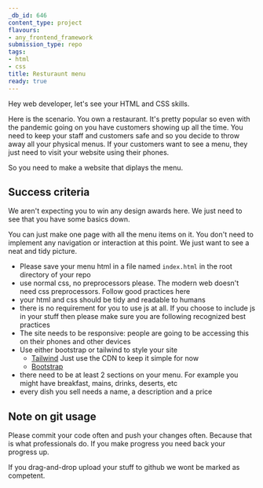 ```yaml
---
_db_id: 646
content_type: project
flavours:
- any_frontend_framework
submission_type: repo
tags:
- html
- css
title: Resturaunt menu
ready: true
---
```



Hey web developer, let's see your HTML and CSS skills.

Here is the scenario. You own a restaurant. It's pretty popular so even with the pandemic going on you have customers showing up all the time. You need to keep your staff and customers safe and so you decide to throw away all your physical menus. If your customers want to see a menu, they just need to visit your website using their phones.

So you need to make a website that diplays the menu.

## Success criteria

We aren't expecting you to win any design awards here. We just need to see that you have some basics down.

You can just make one page with all the menu items on it. You don't need to implement any navigation or interaction at this point. We just want to see a neat and tidy picture.

- Please save your menu html in a file named `index.html` in the root directory of your repo
- use normal css, no preprocessors please. The modern web doesn't need css preprocessors. Follow good practices here
- your html and css should be tidy and readable to humans
- there is no requirement for you to use js at all. If you choose to include js in your stuff then please make sure you are following recognized best practices
- The site needs to be responsive: people are going to be accessing this on their phones and other devices
- Use either bootstrap or tailwind to style your site
  - [Tailwind](https://tailwindcss.com/docs/installation#using-tailwind-via-cdn) Just use the CDN to keep it simple for now
  - [Bootstrap](https://getbootstrap.com/docs/5.0/getting-started/introduction/)
- there need to be at least 2 sections on your menu. For example you might have breakfast, mains, drinks, deserts, etc
- every dish you sell needs a name, a description and a price

## Note on git usage

Please commit your code often and push your changes often. Because that is what professionals do. If you make progress you need back your progress up.

If you drag-and-drop upload your stuff to github we wont be marked as competent.